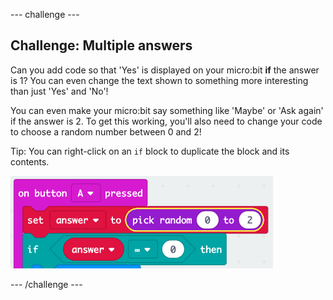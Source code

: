 \--- challenge \---

## Challenge: Multiple answers

Can you add code so that 'Yes' is displayed on your micro:bit **if** the answer is 1? You can even change the text shown to something more interesting than just 'Yes' and 'No'!

You can even make your micro:bit say something like 'Maybe' or 'Ask again' if the answer is 2. To get this working, you'll also need to change your code to choose a random number between 0 and 2!

Tip: You can right-click on an `if` block to duplicate the block and its contents.

![screenshot](images/fortune-random-2.png)

\--- /challenge \---